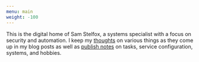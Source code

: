 ```yaml
---
menu: main
weight: -100
---
```


This is the digital home of Sam Stelfox, a systems specialist with a focus on
security and automation. I keep my [thoughts][1] on various things as they come
up in my blog posts as well as [publish notes][2] on tasks, service
configuration, systems, and hobbies.

[1]: /posts/
[2]: /notes/
